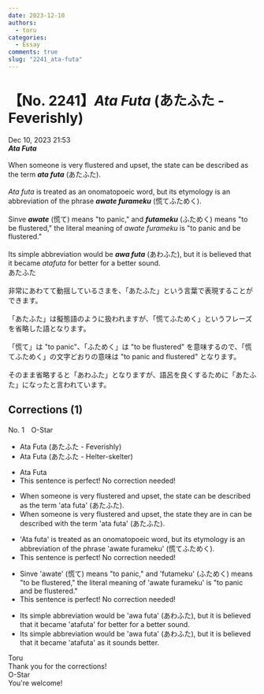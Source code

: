 ```yaml
---
date: 2023-12-10
authors:
  - toru
categories:
  - Essay
comments: true
slug: "2241_ata-futa"
---
```


# 【No. 2241】<strong><em>Ata Futa</strong></em> (あたふた - Feverishly)
<div class="date">Dec 10, 2023 21:53</div>
<div id="post"><div id="body_show_ori">
<strong><em>Ata Futa</strong></em><br/><br/>When someone is very flustered and upset, the state can be described as the term <strong><em>ata futa</em></strong> (あたふた).<br/><br/><em>Ata futa</em> is treated as an onomatopoeic word, but its etymology is an abbreviation of the phrase <strong><em>awate furameku</em></strong> (慌てふためく).<br/><br/>Sinve <strong><em>awate</em></strong> (慌て) means "to panic," and <strong><em>futameku</em></strong> (ふためく) means "to be flustered," the literal meaning of <em>awate furameku</em> is "to panic and be flustered."<br/><br/>Its simple abbreviation would be <strong><em>awa futa</em></strong> (あわふた), but it is believed that it became <em>atafuta</em> for better for a better sound.
</div></div>

<!-- more -->

<div id="post_ja"><div id="body_show_mo">
あたふた<br/><br/>非常にあわてて動揺しているさまを、「あたふた」という言葉で表現することができます。<br/><br/>「あたふた」は擬態語のように扱われますが、「慌てふためく」というフレーズを省略した語となります。<br/><br/>「慌て」は "to panic"、「ふためく」は "to be flustered" を意味するので、「慌てふためく」の文字どおりの意味は "to panic and flustered" となります。<br/><br/>そのまま省略すると「あわふた」となりますが、語呂を良くするために「あたふた」になったと言われています。
</div></div>

## Corrections (1)
<div id="block"><div class="first_name"> No. 1　<span class="just_name">O-Star</span></div><div id="block2">
<ul class="correction_field">
<li class="incorrect">Ata Futa (あたふた - Feverishly)</li>
<li class="corrected correct">
Ata Futa (あたふた - Helter-skelter)
</li>
</ul>
<ul class="correction_field">
<li class="incorrect">Ata Futa</li>
<li class="corrected perfect">This sentence is perfect! No correction needed!</li>
</ul>
<ul class="correction_field">
<li class="incorrect">When someone is very flustered and upset, the state can be described as the term 'ata futa' (あたふた).</li>
<li class="corrected correct">
When someone is very flustered and upset, the state <span class="f_bold">they are in </span>can be described<span class="f_bold"> with </span>the term 'ata futa' (あたふた).
</li>
</ul>
<ul class="correction_field">
<li class="incorrect">'Ata futa' is treated as an onomatopoeic word, but its etymology is an abbreviation of the phrase 'awate furameku' (慌てふためく).</li>
<li class="corrected perfect">This sentence is perfect! No correction needed!</li>
</ul>
<ul class="correction_field">
<li class="incorrect">Sinve 'awate' (慌て) means "to panic," and 'futameku' (ふためく) means "to be flustered," the literal meaning of 'awate furameku' is "to panic and be flustered."</li>
<li class="corrected perfect">This sentence is perfect! No correction needed!</li>
</ul>
<ul class="correction_field">
<li class="incorrect">Its simple abbreviation would be 'awa futa' (あわふた), but it is believed that it became 'atafuta' for better for a better sound.</li>
<li class="corrected correct">
Its simple abbreviation would be 'awa futa' (あわふた), but it is believed that it became 'atafuta' <span class="f_bold">as it sounds better.</span>
</li>
</ul>
</div><div class="name"><span class="just_name">Toru</span><br>
Thank you for the corrections!
</div>
<div class="name"><span class="just_name">O-Star</span><br>
You're welcome!
</div>
</div>
